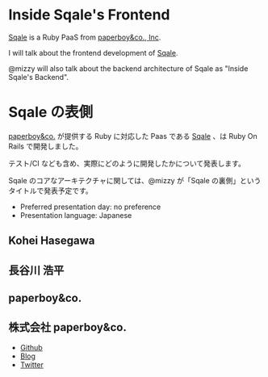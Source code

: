 # Inside Sqale's Frontend

[Sqale](http://sqale.jp) is a Ruby PaaS from [paperboy&co., Inc](http://paperboy.co.jp).

I will talk about the frontend development of [Sqale](http://sqale.jp).

@mizzy will also talk about the backend architecture of Sqale as "Inside Sqale's Backend".

# Sqale の表側

[paperboy&co.](http://paperboy.co.jp) が提供する Ruby に対応した Paas である [Sqale](http://sqale.jp) 、は Ruby On Rails で開発しました。

テスト/CI なども含め、実際にどのように開発したかについて発表します。

Sqale のコアなアーキテクチャに関しては、@mizzy が「Sqale の裏側」というタイトルで発表予定です。

- Preferred presentation day: no preference
- Presentation language: Japanese

## Kohei Hasegawa
## 長谷川 浩平

## paperboy&co.
## 株式会社 paperboy&co.

- [Github](http://github.com/banyan)
- [Blog](http://d.hatena.ne.jp/bannyan/)
- [Twitter](https://twitter.com/#!/banyan)
